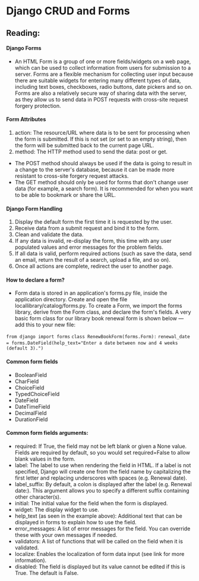 # Django CRUD and Forms

## Reading:
#### Django Forms
- An HTML Form is a group of one or more fields/widgets on a web page, which can be used to collect information from users for submission to a server. Forms are a flexible mechanism for collecting user input because there are suitable widgets for entering many different types of data, including text boxes, checkboxes, radio buttons, date pickers and so on. Forms are also a relatively secure way of sharing data with the server, as they allow us to send data in POST requests with cross-site request forgery protection.

#### Form Attributes
1. action: The resource/URL where data is to be sent for processing when the form is submitted. If this is not set (or set to an empty string), then the form will be submitted back to the current page URL.
2. method: The HTTP method used to send the data: post or get.
- The POST method should always be used if the data is going to result in a change to the server's database, because it can be made more resistant to cross-site forgery request attacks.
- The GET method should only be used for forms that don't change user data (for example, a search form). It is recommended for when you want to be able to bookmark or share the URL.

#### Django Form Handling
1. Display the default form the first time it is requested by the user.
2. Receive data from a submit request and bind it to the form.
3. Clean and validate the data.
4. If any data is invalid, re-display the form, this time with any user populated values and error messages for the problem fields.
5. If all data is valid, perform required actions (such as save the data, send an email, return the result of a search, upload a file, and so on).
6. Once all actions are complete, redirect the user to another page.

#### How to declare a form?
- Form data is stored in an application's forms.py file, inside the application directory. Create and open the file locallibrary/catalog/forms.py. To create a Form, we import the forms library, derive from the Form class, and declare the form's fields. A very basic form class for our library book renewal form is shown below — add this to your new file:

`from django import forms`
`class RenewBookForm(forms.Form):`
    `renewal_date = forms.DateField(help_text="Enter a date` `between now and 4 weeks (default 3).")`

#### Common form fields
- BooleanField
- CharField
- ChoiceField
- TypedChoiceField
- DateField
- DateTimeField
- DecimalField
- DurationField

#### Common form fields arguments:
- required: If True, the field may not be left blank or given a None value. Fields are required by default, so you would set required=False to allow blank values in the form.
- label: The label to use when rendering the field in HTML. If a label is not specified, Django will create one from the field name by capitalizing the first letter and replacing underscores with spaces (e.g. Renewal date).
- label_suffix: By default, a colon is displayed after the label (e.g. Renewal date​:). This argument allows you to specify a different suffix containing other character(s).
- initial: The initial value for the field when the form is displayed.
- widget: The display widget to use.
- help_text (as seen in the example above): Additional text that can be displayed in forms to explain how to use the field.
- error_messages: A list of error messages for the field. You can override these with your own messages if needed.
- validators: A list of functions that will be called on the field when it is validated.
- localize: Enables the localization of form data input (see link for more information).
- disabled: The field is displayed but its value cannot be edited if this is True. The default is False.